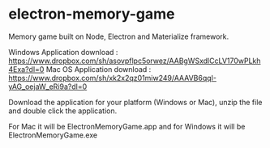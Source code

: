 # electron-memory-game
Memory game built on Node, Electron and Materialize framework.

Windows Application download : https://www.dropbox.com/sh/asovpflpc5orwez/AABgWSxdlCcLV170wPLkh4Exa?dl=0
Mac OS Application download : https://www.dropbox.com/sh/xk2x2qz01miw249/AAAVB6qqI-yAG_oejaW_eRi9a?dl=0

Download the application for your platform (Windows or Mac), unzip the file and double click the application.

For Mac it will be ElectronMemoryGame.app and for Windows it will be ElectronMemoryGame.exe
